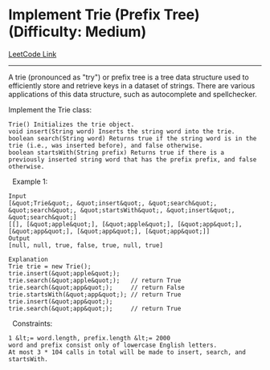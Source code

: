 # Implement Trie (Prefix Tree) (Difficulty: Medium)

[LeetCode Link](https://leetcode.com/problems/implement-trie-prefix-tree/)

---

A trie (pronounced as &quot;try&quot;) or prefix tree is a tree data structure used to efficiently store and retrieve keys in a dataset of strings. There are various applications of this data structure, such as autocomplete and spellchecker.

Implement the Trie class:


	Trie() Initializes the trie object.
	void insert(String word) Inserts the string word into the trie.
	boolean search(String word) Returns true if the string word is in the trie (i.e., was inserted before), and false otherwise.
	boolean startsWith(String prefix) Returns true if there is a previously inserted string word that has the prefix prefix, and false otherwise.


&nbsp;
Example 1:

```
Input
[&quot;Trie&quot;, &quot;insert&quot;, &quot;search&quot;, &quot;search&quot;, &quot;startsWith&quot;, &quot;insert&quot;, &quot;search&quot;]
[[], [&quot;apple&quot;], [&quot;apple&quot;], [&quot;app&quot;], [&quot;app&quot;], [&quot;app&quot;], [&quot;app&quot;]]
Output
[null, null, true, false, true, null, true]

Explanation
Trie trie = new Trie();
trie.insert(&quot;apple&quot;);
trie.search(&quot;apple&quot;);   // return True
trie.search(&quot;app&quot;);     // return False
trie.startsWith(&quot;app&quot;); // return True
trie.insert(&quot;app&quot;);
trie.search(&quot;app&quot;);     // return True
```

&nbsp;
Constraints:


	1 &lt;= word.length, prefix.length &lt;= 2000
	word and prefix consist only of lowercase English letters.
	At most 3 * 104 calls in total will be made to insert, search, and startsWith.


